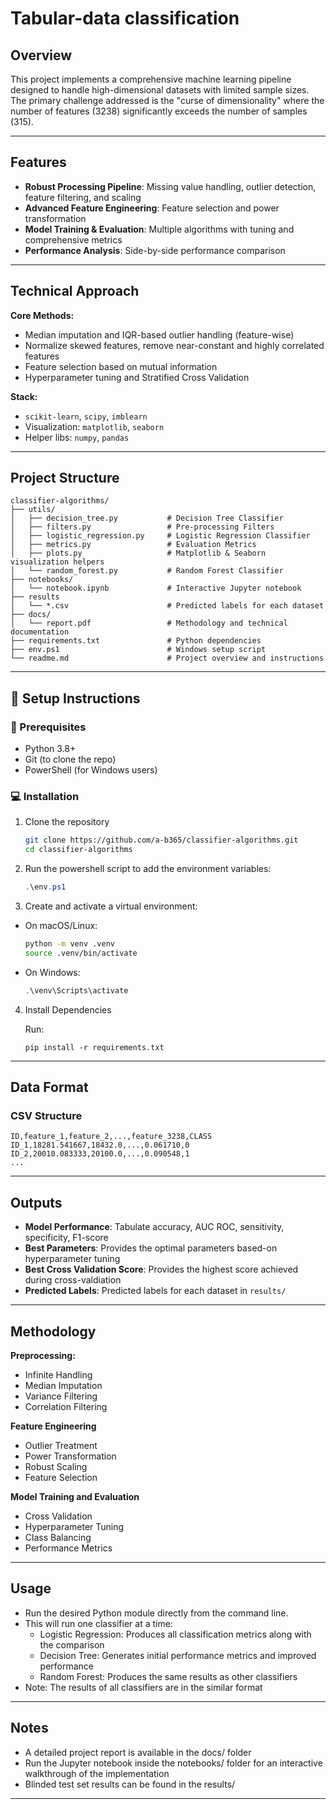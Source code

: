 # Tabular-data classification

## Overview

This project implements a comprehensive machine learning pipeline designed to handle high-dimensional datasets with limited sample sizes. The primary challenge addressed is the "curse of dimensionality" where the number of features (3238) significantly exceeds the number of samples (315).

---

## Features

- **Robust Processing Pipeline**: Missing value handling, outlier detection, feature filtering, and scaling
- **Advanced Feature Engineering**: Feature selection and power transformation
- **Model Training & Evaluation**: Multiple algorithms with tuning and comprehensive metrics
- **Performance Analysis**: Side-by-side performance comparison

---

## Technical Approach

**Core Methods:**
- Median imputation and IQR-based outlier handling (feature-wise)
- Normalize skewed features, remove near-constant and highly correlated features
- Feature selection based on mutual information
- Hyperparameter tuning and Stratified Cross Validation

**Stack:**
- `scikit-learn`, `scipy`, `imblearn`
- Visualization: `matplotlib`, `seaborn`
- Helper libs: `numpy`, `pandas`

---

## Project Structure

```
classifier-algorithms/
├── utils/
│   ├── decision_tree.py           # Decision Tree Classifier
│   ├── filters.py                 # Pre-processing Filters
│   ├── logistic_regression.py     # Logistic Regression Classifier
│   ├── metrics.py                 # Evaluation Metrics
│   ├── plots.py                   # Matplotlib & Seaborn visualization helpers
│   └── random_forest.py           # Random Forest Classifier
├── notebooks/
│   └── notebook.ipynb             # Interactive Jupyter notebook
├── results
│   └── *.csv                      # Predicted labels for each dataset 
├── docs/
│   └── report.pdf                 # Methodology and technical documentation
├── requirements.txt               # Python dependencies
├── env.ps1                        # Windows setup script
└── readme.md                      # Project overview and instructions
```

---

## 🚀 Setup Instructions

### 🔧 Prerequisites

- Python 3.8+
- Git (to clone the repo)
- PowerShell (for Windows users)

### 💻 Installation

1. Clone the repository

    ```bash
    git clone https://github.com/a-b365/classifier-algorithms.git
    cd classifier-algorithms
    ```

2. Run the powershell script to add the environment variables:

    ```powershell
    .\env.ps1
    ```

3. Create and activate a virtual environment:

  - On macOS/Linux:
    ```bash
    python -m venv .venv
    source .venv/bin/activate
    ```

  - On Windows:
    ```powershell
    .\venv\Scripts\activate
    ```

4. Install Dependencies

    Run:
    ```
    pip install -r requirements.txt
    ```
---

## Data Format

### CSV Structure
```
ID,feature_1,feature_2,...,feature_3238,CLASS
ID_1,18281.541667,18432.0,...,0.061710,0
ID_2,20010.083333,20100.0,...,0.090548,1
...
```

---

## Outputs

- **Model Performance**: Tabulate accuracy, AUC ROC, sensitivity, specificity, F1-score
- **Best Parameters**: Provides the optimal parameters based-on hyperparameter tuning
- **Best Cross Validation Score**: Provides the highest score achieved during cross-valdiation 
- **Predicted Labels**: Predicted labels for each dataset in `results/`
---

## Methodology

**Preprocessing:**
- Infinite Handling
- Median Imputation
- Variance Filtering
- Correlation Filtering

**Feature Engineering**
- Outlier Treatment
- Power Transformation
- Robust Scaling
- Feature Selection

**Model Training and Evaluation**
- Cross Validation
- Hyperparameter Tuning
- Class Balancing
- Performance Metrics

---

## Usage

- Run the desired Python module directly from the command line.
- This will run one classifier at a time:
  - Logistic Regression: Produces all classification metrics along with the comparison
  - Decision Tree: Generates initial performance metrics and improved performance
  - Random Forest: Produces the same results as other classifiers
- Note: The results of all classifiers are in the similar format

---

## Notes

  - A detailed project report is available in the docs/ folder
  - Run the Jupyter notebook inside the notebooks/ folder for an interactive walkthrough of the implementation
  - Blinded test set results can be found in the results/

---
